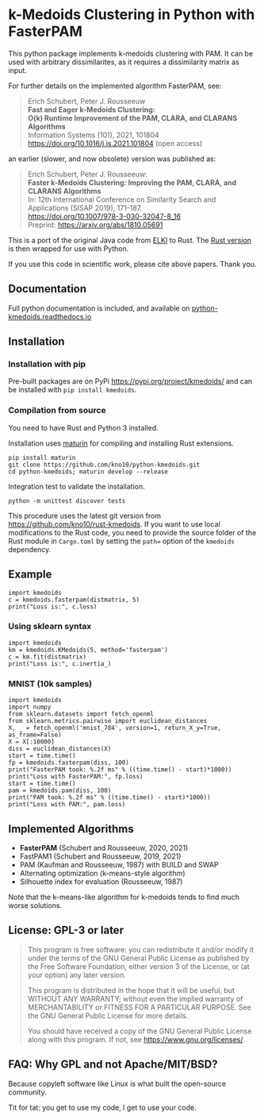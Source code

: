 # k-Medoids Clustering in Python with FasterPAM

This python package implements k-medoids clustering with PAM.
It can be used with arbitrary dissimilarites, as it requires a dissimilarity matrix as input.

For further details on the implemented algorithm FasterPAM, see:

> Erich Schubert, Peter J. Rousseeuw  
> **Fast and Eager k-Medoids Clustering:**  
> **O(k) Runtime Improvement of the PAM, CLARA, and CLARANS Algorithms**  
> Information Systems (101), 2021, 101804  
> <https://doi.org/10.1016/j.is.2021.101804> (open access)

an earlier (slower, and now obsolete) version was published as:

> Erich Schubert, Peter J. Rousseeuw:  
> **Faster k-Medoids Clustering: Improving the PAM, CLARA, and CLARANS Algorithms**  
> In: 12th International Conference on Similarity Search and Applications (SISAP 2019), 171-187.  
> <https://doi.org/10.1007/978-3-030-32047-8_16>  
> Preprint: <https://arxiv.org/abs/1810.05691>

This is a port of the original Java code from [ELKI](https://elki-project.github.io/) to Rust.
The [Rust version](https://github.com/kno10/rust-kmedoids) is then wrapped for use with Python.

If you use this code in scientific work, please cite above papers. Thank you.

## Documentation

Full python documentation is included, and available on
[python-kmedoids.readthedocs.io](https://python-kmedoids.readthedocs.io/en/latest/)

## Installation

### Installation with pip

Pre-built packages are on PyPi <https://pypi.org/project/kmedoids/> and can be installed with `pip install kmedoids`.

### Compilation from source
You need to have Rust and Python 3 installed.

Installation uses [maturin](https://github.com/PyO3/maturin#maturin) for compiling and installing Rust extensions.
```
pip install maturin
git clone https://github.com/kno10/python-kmedoids.git
cd python-kmedoids; maturin develop --release
```
Integration test to validate the installation.
```
python -m unittest discover tests
```

This procedure uses the latest git version from <https://github.com/kno10/rust-kmedoids>.
If you want to use local modifications to the Rust code, you need to provide the source folder of the Rust module in `Cargo.toml`
by setting the `path=` option of the `kmedoids` dependency.

## Example

```
import kmedoids
c = kmedoids.fasterpam(distmatrix, 5)
print("Loss is:", c.loss)
```

### Using sklearn syntax

```
import kmedoids
km = kmedoids.KMedoids(5, method='fasterpam')
c = km.fit(distmatrix)
print("Loss is:", c.inertia_)
```

### MNIST (10k samples)

```
import kmedoids
import numpy
from sklearn.datasets import fetch_openml
from sklearn.metrics.pairwise import euclidean_distances
X, _ = fetch_openml('mnist_784', version=1, return_X_y=True, as_frame=False)
X = X[:10000]
diss = euclidean_distances(X)
start = time.time()
fp = kmedoids.fasterpam(diss, 100)
print("FasterPAM took: %.2f ms" % ((time.time() - start)*1000))
print("Loss with FasterPAM:", fp.loss)
start = time.time()
pam = kmedoids.pam(diss, 100)
print("PAM took: %.2f ms" % ((time.time() - start)*1000))
print("Loss with PAM:", pam.loss)
```

## Implemented Algorithms

* **FasterPAM** (Schubert and Rousseeuw, 2020, 2021)
* FastPAM1 (Schubert and Rousseeuw, 2019, 2021)
* PAM (Kaufman and Rousseeuw, 1987) with BUILD and SWAP
* Alternating optimization (k-means-style algorithm)
* Silhouette index for evaluation (Rousseeuw, 1987)

Note that the k-means-like algorithm for k-medoids tends to find much worse solutions.

## License: GPL-3 or later

> This program is free software: you can redistribute it and/or modify
> it under the terms of the GNU General Public License as published by
> the Free Software Foundation, either version 3 of the License, or
> (at your option) any later version.
> 
> This program is distributed in the hope that it will be useful,
> but WITHOUT ANY WARRANTY; without even the implied warranty of
> MERCHANTABILITY or FITNESS FOR A PARTICULAR PURPOSE.  See the
> GNU General Public License for more details.
> 
> You should have received a copy of the GNU General Public License
> along with this program.  If not, see <https://www.gnu.org/licenses/>.

## FAQ: Why GPL and not Apache/MIT/BSD?

Because copyleft software like Linux is what built the open-source community.

Tit for tat: you get to use my code, I get to use your code.
